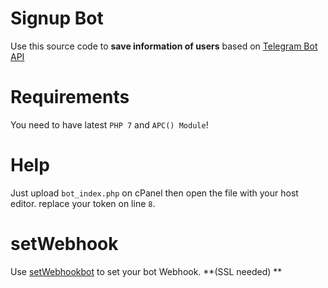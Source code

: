 # Signup Bot
Use this source code to **save information of users** based on [Telegram Bot API](https://core.telegram.org/bots/api)
# Requirements
You need to have latest `PHP 7` and `APC() Module`!
# Help
Just upload `bot_index.php` on cPanel then open the file with your host editor. replace your token on line `8`.
# setWebhook
Use [setWebhookbot](https://telegram.me/setWebhookbot) to set your bot Webhook. **(SSL needed) **
